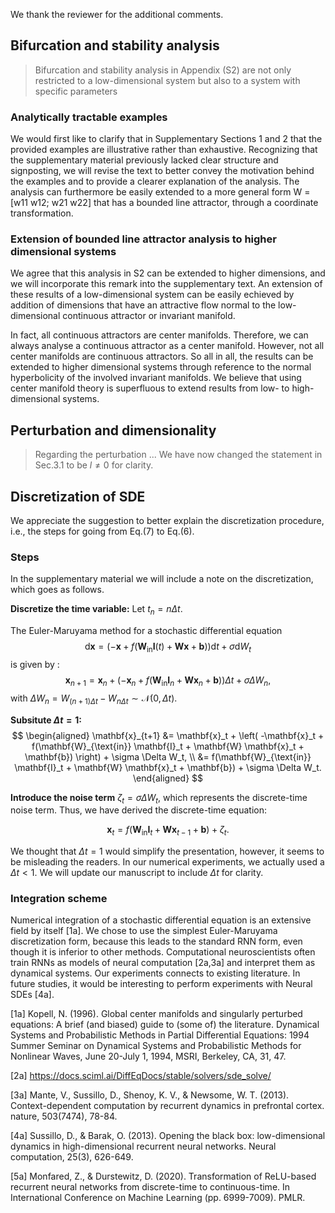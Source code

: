 We thank the reviewer for the additional comments.


## Bifurcation and stability analysis
> Bifurcation and stability analysis in Appendix (S2) are not only restricted to a low-dimensional system but also to a system with specific parameters

### Analytically tractable examples
We would first like to clarify that in Supplementary Sections 1 and 2 that the provided examples are illustrative rather than exhaustive.
Recognizing that the supplementary material previously lacked clear structure and signposting, we will revise the text to better convey the motivation behind the examples and to provide a clearer explanation of the analysis.
The analysis can furthermore be easily extended to a more general form W = [w11 w12; w21 w22] that has a bounded line attractor, through a coordinate transformation.


### Extension of bounded line attractor analysis to higher dimensional systems
We agree that this analysis in S2 can be extended to higher dimensions, and we will incorporate this remark into the supplementary text.
An extension of these results of a low-dimensional system can be easily echieved by addition of dimensions that have an attractive flow normal to the low-dimensional continuous attractor or invariant manifold. 

In fact, all continuous attractors are center manifolds.
Therefore, we can always analyse a continuous attractor as a center manifold.
However, not all center manifolds are continuous attractors.
So all in all, the results can be extended to higher dimensional systems through reference to the normal hyperbolicity of the involved invariant manifolds.
We believe that using center manifold theory is superfluous to extend results from low- to high-dimensional systems.



## Perturbation and dimensionality
> Regarding the perturbation ...
We have now changed the statement in Sec.3.1 to be $l\neq 0$ for clarity.


## Discretization of SDE
We appreciate the suggestion to better explain the discretization procedure, i.e., the steps for going from Eq.(7) to Eq.(6). 


### Steps
In the supplementary material we will include a note on the discretization, which goes as follows.

**Discretize the time variable:** Let $t_n = n \Delta t$.

The Euler-Maruyama method for a stochastic differential equation $$\mathrm{d}{\mathbf{x}} = \left(-\mathbf{x} + f(\mathbf{W}_{\text{in}} \mathbf{I}(t) + \mathbf{W} \mathbf{x} + \mathbf{b})\right)\mathrm{d}{t} + \sigma\mathrm{d}{W}_t$$ is given by :
$$\mathbf{x}_{n+1} = \mathbf{x}_n + \left( -\mathbf{x}_n + f(\mathbf{W}_{\text{in}} \mathbf{I}_n + \mathbf{W} \mathbf{x}_n + \mathbf{b}) \right) \Delta t + \sigma \Delta W_n,$$
with $\Delta W_{n}=W_{(n+1)\Delta t}-W_{n\Delta t}\sim \mathcal{N}(0,\Delta t).$

**Subsitute $\Delta t = 1$:**
$$
\begin{aligned}
 \mathbf{x}_{t+1} &= \mathbf{x}_t + \left( -\mathbf{x}_t + f(\mathbf{W}_{\text{in}} \mathbf{I}_t + \mathbf{W} \mathbf{x}_t + \mathbf{b}) \right) + \sigma \Delta W_t, \\
 &= f(\mathbf{W}_{\text{in}} \mathbf{I}_t + \mathbf{W} \mathbf{x}_t + \mathbf{b}) + \sigma \Delta W_t.
 \end{aligned}
$$

**Introduce the noise term** $\zeta_t = \sigma \Delta W_t$, which represents the discrete-time noise term.
Thus, we have derived the discrete-time equation:

$$\mathbf{x}_t = f(\mathbf{W}_{\text{in}} \mathbf{I}_t + \mathbf{W} \mathbf{x}_{t-1} + \mathbf{b}) + \zeta_t.$$


We thought that $\Delta t=1$ would simplify the presentation, however, it seems to be misleading the readers.
In our numerical experiments, we actually used a $\Delta t<1$. 
We will update our manuscript to include $\Delta t$ for clarity.



### Integration scheme
Numerical integration of a stochastic differential equation is an extensive field by itself [1a].
We chose to use the simplest Euler-Maruyama discretization form, because this leads to the standard RNN form, even though it is inferior to other methods.
Computational neuroscientists often train RNNs as models of neural computation [2a,3a]
and interpret them as dynamical systems.
Our experiments connects to existing literature.
In future studies, it would be interesting to perform experiments with Neural SDEs [4a].







[1a] Kopell, N. (1996). Global center manifolds and singularly perturbed equations: A brief (and biased) guide to (some of) the literature. Dynamical Systems and Probabilistic Methods in Partial Differential Equations: 1994 Summer Seminar on Dynamical Systems and Probabilistic Methods for Nonlinear Waves, June 20-July 1, 1994, MSRI, Berkeley, CA, 31, 47.

[2a] https://docs.sciml.ai/DiffEqDocs/stable/solvers/sde_solve/

[3a] Mante, V., Sussillo, D., Shenoy, K. V., & Newsome, W. T. (2013). Context-dependent computation by recurrent dynamics in prefrontal cortex. nature, 503(7474), 78-84.

[4a] Sussillo, D., & Barak, O. (2013). Opening the black box: low-dimensional dynamics in high-dimensional recurrent neural networks. Neural computation, 25(3), 626-649.

[5a] Monfared, Z., & Durstewitz, D. (2020). Transformation of ReLU-based recurrent neural networks from discrete-time to continuous-time. In International Conference on Machine Learning (pp. 6999-7009). PMLR.



